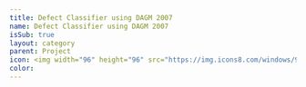 ```yaml
---
title: Defect Classifier using DAGM 2007
name: Defect Classifier using DAGM 2007
isSub: true
layout: category
parent: Project
icon: <img width="96" height="96" src="https://img.icons8.com/windows/96/artificial-intelligence.png" alt="artificial-intelligence"/>
color:
---
```

